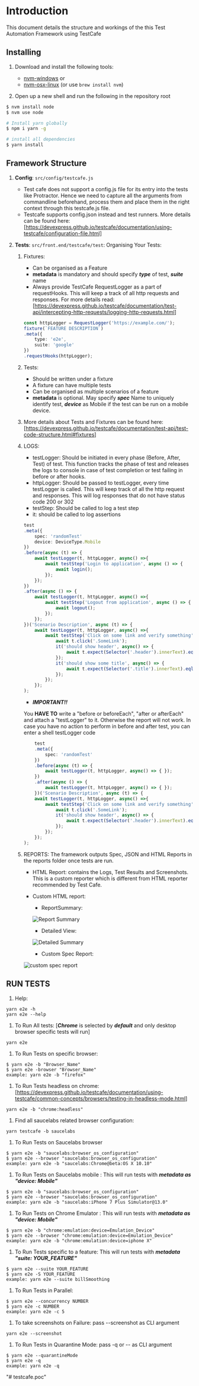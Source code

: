 # Introduction

This document details the structure and workings of the this Test Automation Framework using TestCafe

## Installing

1. Download and install the following tools:
    * [nvm-windows](https://github.com/coreybutler/nvm-windows/releases) or
    * [nvm-osx-linux](https://github.com/creationix/nvm) (or use `brew install nvm`)

1. Open up a new shell and run the following in the repository root

```bash
$ nvm install node
$ nvm use node

# Install yarn globally
$ npm i yarn -g

# install all dependencies
$ yarn install
```

## Framework Structure

1. **Config**: `src/config/testcafe.js`

    * Test cafe does not support a config.js file for its entry into the tests like Protractor. Hence we need to capture all the arguments from commandline beforehand, process them and place them in the right context through this testcafe.js file.
    * Testcafe supports config.json instead and test runners. More details can be found here: [<https://devexpress.github.io/testcafe/documentation/using-testcafe/configuration-file.html]>

2. **Tests**: `src/front.end/testcafe/test`: Organising Your Tests:

    1. Fixtures:

        * Can be organised as a Feature
        * **metadata** is mandatory and should specify ***type*** of test, ***suite*** name
        * Always provide TestCafe RequestLogger as a part of requestHooks. This will keep a track of  all http requests and responses. For more details read: [<https://devexpress.github.io/testcafe/documentation/test-api/intercepting-http-requests/logging-http-requests.html>]

        ```typescript
        const httpLogger = RequestLogger('https://example.com/');
        fixture(`FEATURE DESCRIPTION`)
        .meta({
            type: 'e2e',
            suite: 'google'
        })
        .requestHooks(httpLogger);
        ```

    1. Tests:
        * Should be written under a fixture
        * A fixture can have multiple tests
        * Can be organised as multiple scenarios of a feature
        * **metadata** is optional. May specify ***spec*** Name to uniquely identify test, ***device*** as Mobile if the test can be run on a mobile device.

    1. More details about Tests and Fixtures can be found here: [<https://devexpress.github.io/testcafe/documentation/test-api/test-code-structure.html#fixtures]>

    1. LOGS:
        * testLogger: Should be initiated in every phase (Before, After, Test) of test. This function tracks the phase of test and releases the logs to console in case of test completion or test failing in before or after hooks.
        * httpLogger: Should be passed to testLogger, every time testLogger is called. This will keep track of all the http request and responses. This will log responses that do not have status code 200 or 302
        * testStep: Should be called to log a test step
        * it: should be called to log assertions

        ```typescript
        test
        .meta({
            spec: 'randomTest'
            device: DeviceType.Mobile
        })
        .before(async (t) => {
            await testLogger(t, httpLogger, async() =>{
                await testStep('Login to application', async () => {
                    await login();
                });
            });
        })
        .after(async () => {
            await testLogger(t, httpLogger, async() =>{
                await testStep('Logout from application', async () => {
                    await logout();
                });
            });
        })('Scenario Description', async (t) => {
            await testLogger(t, httpLogger, async() =>{
                await testStep('Click on some link and verify something', async () => {
                    await t.click('.SomeLink');
                    it('should show header', async() => {
                        await t.expect(Selector('.header').innerText).eql('Some Header', logFailureMessage('Header title does not equal Some Header'));
                    });
                    it('should show some title', async() => {
                        await t.expect(Selector('.title').innerText).eql('Some TITLE', logFailureMessage('title does not equal Some Title'));
                    });
                });
            });
        );

        ```

        * ***IMPORTANT!!***

        You **HAVE TO** write a "before or beforeEach", "after or afterEach" and attach a "testLogger" to it. Otherwise the report will not work.
        In case you have no action to perform in before and after test, you can enter a shell testLogger code

        ```typescript
            test
            .meta({
                spec: 'randomTest'
            })
            .before(async (t) => {
                await testLogger(t, httpLogger, async() => { });
            })
            .after(async () => {
                await testLogger(t, httpLogger, async() => { });
            })('Scenario Description', async (t) => {
            await testLogger(t, httpLogger, async() =>{
                await testStep('Click on some link and verify something', async () => {
                    await t.click('.SomeLink');
                    it('should show header', async() => {
                        await t.expect(Selector('.header').innerText).eql('Some Header');
                    });
                });
            });
        );
        ```

    1. REPORTS: The framework outputs Spec, JSON and HTML Reports in the reports folder once tests are run.
         * HTML Report: contains the Logs, Test Results and Screenshots. This is a custom reporter which is different from HTML reporter recommended by Test Cafe.
         * Custom HTML report:
            * ReportSummary:

            ![Report Summary](https://i.imgur.com/Wqy8c68h.png)

            * Detailed View:

            ![Detailed Summary](https://i.imgur.com/PzNkfjBh.png)

           * Custom Spec Report:

          ![custom spec report](https://i.imgur.com/X8V0u87h.png)

## RUN TESTS

1. Help:

```console
yarn e2e -h
yarn e2e --help
```

1. To Run All tests: [***Chrome*** is selected by ***default*** and only desktop browser specific tests will run]

```console
yarn e2e
```

1. To Run Tests on specific browser:

```console
$ yarn e2e -b "Browser_Name"
$ yarn e2e -browser "Browser_Name"
example: yarn e2e -b "firefox"
```

1. To Run Tests headless on chrome: [<https://devexpress.github.io/testcafe/documentation/using-testcafe/common-concepts/browsers/testing-in-headless-mode.html]>

```console
yarn e2e -b "chrome:headless"
```

1. Find all saucelabs related browser configuration:

```console
yarn testcafe -b saucelabs
```

1. To Run Tests on Saucelabs browser

```console
$ yarn e2e -b "saucelabs:browser_os_configuration"
$ yarn e2e --browser "saucelabs:browser_os_configuration"
example: yarn e2e -b "saucelabs:Chrome@beta:OS X 10.10"
```

1. To Run Tests on Saucelabs mobile : This will run tests with ***metadata as "device: Mobile"***

```console
$ yarn e2e -b "saucelabs:browser_os_configuration"
$ yarn e2e --browser "saucelabs:browser_os_configuration"
example: yarn e2e -b "saucelabs:iPhone 7 Plus Simulator@13.0"
```

1. To Run Tests on Chrome Emulator : This will run tests with ***metadata as "device: Mobile"***

```console
$ yarn e2e -b "chrome:emulation:device=Emulation_Device"
$ yarn e2e --browser "chrome:emulation:device=Emulation_Device"
example: yarn e2e -b "chrome:emulation:device=iphone X"
```

1. To Run Tests specific to a feature: This will run tests with ***metadata "suite: YOUR_FEATURE"***

```console
$ yarn e2e --suite YOUR_FEATURE
$ yarn e2e -S YOUR_FEATURE
example: yarn e2e --suite billSmoothing
```

1. To Run Tests in Parallel:

```console
$ yarn e2e --concurrency NUMBER
$ yarn e2e -c NUMBER
example: yarn e2e -c 5
```

1. To take screenshots on Failure: pass --screenshot as CLI argument

```console
yarn e2e --screenshot
```

1. To Run Tests in Quarantine Mode: pass -q or -- as CLI argument

```console
$ yarn e2e --quarantineMode
$ yarn e2e -q
example: yarn e2e -q
```

"# testcafe.poc"
